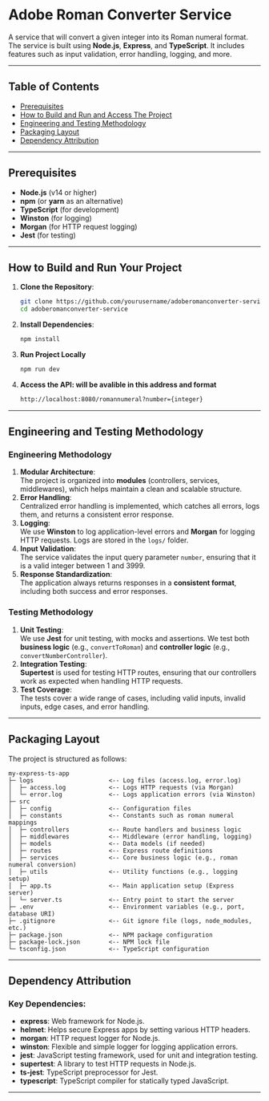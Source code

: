 # Adobe Roman Converter Service

A service that will convert a given integer into its Roman numeral format. The service is built using **Node.js**, **Express**, and **TypeScript**. It includes features such as input validation, error handling, logging, and more.

---

## Table of Contents

- [Prerequisites](#prerequisites)
- [How to Build and Run and Access The Project](#how-to-build-and-run-your-project)
- [Engineering and Testing Methodology](#engineering-and-testing-methodology)
- [Packaging Layout](#packaging-layout)
- [Dependency Attribution](#dependency-attribution)

---

## Prerequisites

- **Node.js** (v14 or higher)
- **npm** (or **yarn** as an alternative)
- **TypeScript** (for development)
- **Winston** (for logging)
- **Morgan** (for HTTP request logging)
- **Jest** (for testing)

---

## How to Build and Run Your Project

1. **Clone the Repository**:
   ```bash
   git clone https://github.com/yourusername/adoberomanconverter-service.git
   cd adoberomanconverter-service
   ```
2. **Install Dependencies**:
   ```bash
   npm install
   ```
3. **Run Project Locally**
   ```bash
   npm run dev
   ```
4. **Access the API: will be avalible in this address and format**
   ```bash
   http://localhost:8080/romannumeral?number={integer}
   ```

---

## Engineering and Testing Methodology

### Engineering Methodology

1. **Modular Architecture**:  
   The project is organized into **modules** (controllers, services, middlewares), which helps maintain a clean and scalable structure.
2. **Error Handling**:  
   Centralized error handling is implemented, which catches all errors, logs them, and returns a consistent error response.
3. **Logging**:  
   We use **Winston** to log application-level errors and **Morgan** for logging HTTP requests. Logs are stored in the `logs/` folder.
4. **Input Validation**:  
   The service validates the input query parameter `number`, ensuring that it is a valid integer between 1 and 3999.
5. **Response Standardization**:  
   The application always returns responses in a **consistent format**, including both success and error responses.

### Testing Methodology

1. **Unit Testing**:  
   We use **Jest** for unit testing, with mocks and assertions. We test both **business logic** (e.g., `convertToRoman`) and **controller logic** (e.g., `convertNumberController`).
2. **Integration Testing**:  
   **Supertest** is used for testing HTTP routes, ensuring that our controllers work as expected when handling HTTP requests.
3. **Test Coverage**:  
   The tests cover a wide range of cases, including valid inputs, invalid inputs, edge cases, and error handling.

---

## Packaging Layout

The project is structured as follows:

```plaintext
my-express-ts-app
├─ logs                     <-- Log files (access.log, error.log)
│  ├─ access.log            <-- Logs HTTP requests (via Morgan)
│  └─ error.log             <-- Logs application errors (via Winston)
├─ src
│  ├─ config                <-- Configuration files
│  ├─ constants             <-- Constants such as roman numeral mappings
│  ├─ controllers           <-- Route handlers and business logic
│  ├─ middlewares           <-- Middleware (error handling, logging)
│  ├─ models                <-- Data models (if needed)
│  ├─ routes                <-- Express route definitions
│  ├─ services              <-- Core business logic (e.g., roman numeral conversion)
│  ├─ utils                 <-- Utility functions (e.g., logging setup)
│  ├─ app.ts                <-- Main application setup (Express server)
│  └─ server.ts             <-- Entry point to start the server
├─ .env                     <-- Environment variables (e.g., port, database URI)
├─ .gitignore               <-- Git ignore file (logs, node_modules, etc.)
├─ package.json             <-- NPM package configuration
├─ package-lock.json        <-- NPM lock file
└─ tsconfig.json            <-- TypeScript configuration
```

---

## Dependency Attribution

### Key Dependencies:

- **express**: Web framework for Node.js.
- **helmet**: Helps secure Express apps by setting various HTTP headers.
- **morgan**: HTTP request logger for Node.js.
- **winston**: Flexible and simple logger for logging application errors.
- **jest**: JavaScript testing framework, used for unit and integration testing.
- **supertest**: A library to test HTTP requests in Node.js.
- **ts-jest**: TypeScript preprocessor for Jest.
- **typescript**: TypeScript compiler for statically typed JavaScript.

---
